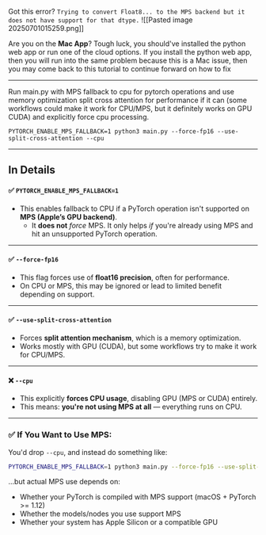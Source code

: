 
Got this error?
`Trying to convert Float8... to the MPS backend but it does not have support for that dtype.`
![[Pasted image 20250701015259.png]]

Are you on the **Mac App**?
Tough luck, you should've installed the python web app or run one of the cloud options. If you install the python web app, then you will run into the same problem because this is a Mac issue, then you may come back to this tutorial to continue forward on how to fix

---

Run main.py with MPS fallback to cpu for pytorch operations and use memory optimization split cross attention for performance if it can (some workflows could make it work for CPU/MPS, but it definitely works on GPU CUDA) and explicitly force cpu processing.
```
PYTORCH_ENABLE_MPS_FALLBACK=1 python3 main.py --force-fp16 --use-split-cross-attention --cpu
```

---

## In Details

#### ✅ `PYTORCH_ENABLE_MPS_FALLBACK=1`

- This enables fallback to CPU if a PyTorch operation isn't supported on **MPS (Apple’s GPU backend)**.
    - It **does not** _force_ MPS. It only helps _if_ you're already using MPS and hit an unsupported PyTorch operation.
    
---

#### ✅ `--force-fp16`

- This flag forces use of **float16 precision**, often for performance.
- On CPU or MPS, this may be ignored or lead to limited benefit depending on support.

---

#### ✅ `--use-split-cross-attention`

- Forces **split attention mechanism**, which is a memory optimization.
- Works mostly with GPU (CUDA), but some workflows try to make it work for CPU/MPS.

---

#### ❌ `--cpu`

- This explicitly **forces CPU usage**, disabling GPU (MPS or CUDA) entirely.
- This means: **you're not using MPS at all** — everything runs on CPU.

---

### ✅ If You Want to Use MPS:

You'd drop `--cpu`, and instead do something like:

```bash
PYTORCH_ENABLE_MPS_FALLBACK=1 python3 main.py --force-fp16 --use-split-cross-attention
```

…but actual MPS use depends on:

- Whether your PyTorch is compiled with MPS support (macOS + PyTorch >= 1.12)
- Whether the models/nodes you use support MPS
- Whether your system has Apple Silicon or a compatible GPU